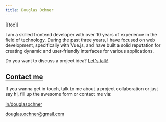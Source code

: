 ```yaml
---
title: Douglas Ochner
---
```


[[toc]]

I am a skilled frontend developer with over 10 years of
experience in the field of technology. During the past three
years, I have focused on web development, specifically with
Vue.js, and have built a solid reputation for creating dynamic
and user-friendly interfaces for various applications.

Do you want to discuss a project idea? [Let's talk!](#contact)

<SkillsetSection />

<ExperiencesSection />

<h2 id="contact">
  <a href="#contact">Contact me</a>
</h2>

If you wanna get in touch, talk to me about a project
collaboration or just say hi, fill up the awesome form or contact
me via:

[<span i-mdi-linkedin /> in/douglasochner](https://linkedin.in/douglasochner)

[<span i-mdi-email /> douglas.ochner@gmail.com](mailto:douglas.ochner@gmail.com)
